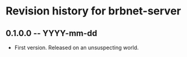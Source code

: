 # Revision history for brbnet-server

## 0.1.0.0 -- YYYY-mm-dd

* First version. Released on an unsuspecting world.
